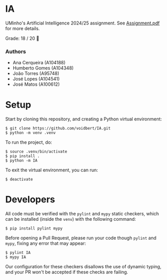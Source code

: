 # IA

UMinho's Artificial Intelligence 2024/25 assignment. See [Assignment.pdf](Assignment.pdf) for more
details.

Grade: 18 / 20 🫠

### Authors

 - Ana Cerqueira (A104188)
 - Humberto Gomes (A104348)
 - João Torres (A95748)
 - José Lopes (A104541)
 - José Matos (A100612)

# Setup

Start by cloning this repository, and creating a Python virtual environment:

```
$ git clone https://github.com/voidbert/IA.git
$ python -m venv .venv
```

To run the project, do:

```
$ source .venv/bin/activate
$ pip install .
$ python -m IA
```

To exit the virtual environment, you can run:

```
$ deactivate
```

# Developers

All code must be verified with the `pylint` and `mypy` static checkers, which can be installed
(inside the `venv`) with the following command:

```
$ pip install pylint mypy
```

Before opening a Pull Request, please run your code though `pylint` and `mypy`, fixing any error
that may appear:

```
$ pylint IA
$ mypy IA
```

Our configuration for these checkers disallows the use of dynamic typing, and your PR won't be
accepted if these checks are failing.
